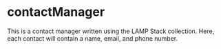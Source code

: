 # contactManager
This is a contact manager written using the LAMP Stack collection. Here, each contact will contain a name, email, and phone number.
